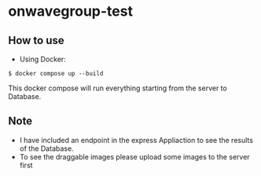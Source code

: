 # onwavegroup-test
## How to use
* Using Docker:
```
$ docker compose up --build
```
This docker compose will run everything starting from the server to Database.
## Note
* I have included an endpoint in the express Appliaction to see the results of the Database.
* To see the draggable images please upload some images to the server first